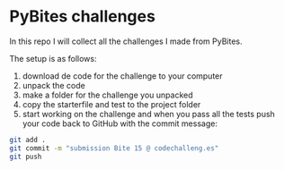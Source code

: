 # PyBites challenges

In this repo I will collect all the challenges I made from PyBites.

The setup is as follows:

1. download de code for the challenge to your computer 
1. unpack the code
1. make a folder for the challenge you unpacked   
1. copy the starterfile and test to the project folder
1. start working on the challenge and when you pass all the tests push your code back to GitHub with the commit message:

```bash
git add .
git commit -m "submission Bite 15 @ codechalleng.es"
git push
```
